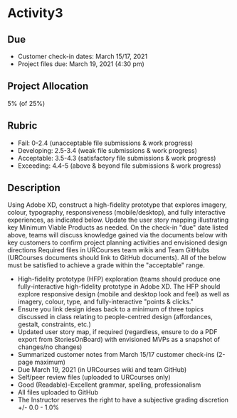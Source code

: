 # Activity3

## Due

* Customer check-in dates: March 15/17, 2021
* Project files due: March 19, 2021 (4:30 pm)

## Project Allocation

5% (of 25%)

## Rubric

* Fail: 0-2.4 (unacceptable file submissions & work progress)
* Developing: 2.5-3.4 (weak file submissions & work progress)
* Acceptable: 3.5-4.3 (satisfactory file submissions & work progress)
* Exceeding: 4.4-5 (above & beyond file submissions & work progress)

## Description

Using Adobe XD, construct a high-fidelity prototype that explores imagery, colour, typography, responsiveness (mobile/desktop), and fully interactive experiences, as indicated below. Update the user story mapping illustrating key Minimum Viable Products as needed. On the check-in "due" date listed above, teams will discuss knowledge gained via the documents below with key customers to confirm project planning activities and envisioned design directions
Required files in URCourses team wikis and Team GitHubs (URCourses documents should link to GitHub documents). All of the below must be satisfied to achieve a grade within the "acceptable" range.

* High-fidelity prototype (HFP) exploration (teams should produce one fully-interactive high-fidelity prototype in Adobe XD. The HFP should explore responsive design (mobile and desktop look and feel) as well as imagery, colour, type, and fully-interactive "points & clicks."
* Ensure you link design ideas back to a minimum of three topics discussed in class relating to people-centred design (affordances, gestalt, constraints, etc.)
* Updated user story map, if required (regardless, ensure to do a PDF export from StoriesOnBoard) with envisioned MVPs as a snapshot of changes/no changes)
* Summarized customer notes from March 15/17 customer check-ins (2-page maximum)
* Due March 19, 2021 (in URCourses wiki and team GitHub)
* Self/peer review files (uploaded to URCourses only)
* Good (Readable)-Excellent grammar, spelling, professionalism
* All files uploaded to GitHub
* The Instructor reserves the right to have a subjective grading discretion +/- 0.0 - 1.0%
